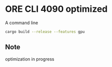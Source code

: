 # ORE CLI 4090 optimized

A command line 

```sh
cargo build --release --features gpu
```

## Note

optimization in progress
